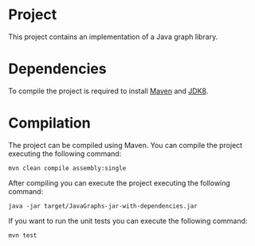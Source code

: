 # Project

This project contains an implementation of a Java graph library.

# Dependencies

To compile the project is required to install [Maven](https://maven.apache.org/) and [JDK8](https://www.oracle.com/technetwork/java/javase/downloads/jdk8-downloads-2133151.html).

# Compilation

The project can be compiled using Maven. You can compile the project executing the following command:

```
mvn clean compile assembly:single
```

After compiling you can execute the project executing the following command:

```
java -jar target/JavaGraphs-jar-with-dependencies.jar
```

If you want to run the unit tests you can execute the following command:

```
mvn test
```